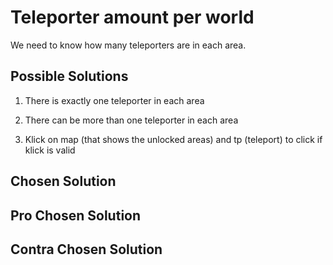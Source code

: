 # Teleporter amount per world

We need to know how many teleporters are in each area.

## Possible Solutions

1. There is exactly one teleporter in each area

2. There can be more than one teleporter in each area

3. Klick on map (that shows the unlocked areas) and tp (teleport) to click if klick is valid

## Chosen Solution

## Pro Chosen Solution

## Contra Chosen Solution

